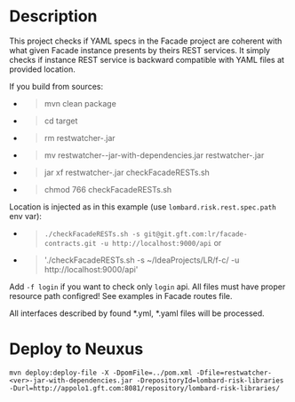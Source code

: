 
# Description
This project checks if YAML specs in the Facade project are coherent with what given Facade instance presents by theirs
REST services.
It simply checks if instance REST service is backward compatible with YAML files at provided location.

If you build from sources:
* > mvn clean package
* > cd target
* > rm restwatcher-<ver>.jar
* > mv restwatcher-<ver>-jar-with-dependencies.jar restwatcher-<ver>.jar
* > jar xf restwatcher-<ver>.jar checkFacadeRESTs.sh
* > chmod 766 checkFacadeRESTs.sh

Location is injected as in this example (use `lombard.risk.rest.spec.path` env var):
* > `./checkFacadeRESTs.sh -s git@git.gft.com:lr/facade-contracts.git -u http://localhost:9000/api`
or
* > './checkFacadeRESTs.sh -s ~/IdeaProjects/LR/f-c/ -u http://localhost:9000/api'

Add `-f login` if you want to check only `login` api. All files must have proper resource path configred!
See examples in Facade routes file.

All interfaces described by found *.yml, *.yaml files will be processed.

# Deploy to Neuxus
`mvn deploy:deploy-file -X -DpomFile=../pom.xml -Dfile=restwatcher-<ver>-jar-with-dependencies.jar -DrepositoryId=lombard-risk-libraries -Durl=http://appolo1.gft.com:8081/repository/lombard-risk-libraries/`
